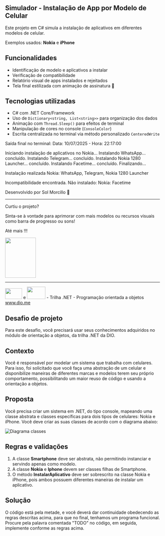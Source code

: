 ## Simulador - Instalação de App por Modelo de Celular

Este projeto em C# simula a instalação de aplicativos em diferentes modelos de celular.

Exemplos usados: **Nokia** e **iPhone**

## Funcionalidades

- Identificação de modelo e aplicativos a instalar
- Verificação de compatibilidade
- Relatório visual de apps instalados e rejeitados
- Tela final estilizada com animação de assinatura 💛

## Tecnologias utilizadas

- C# com .NET Core/Framework
- Uso de `Dictionary<string, List<string>>` para organização dos dados
- Animação com `Thread.Sleep()` para efeitos de terminal
- Manipulação de cores no console (`ConsoleColor`)
- Escrita centralizada no terminal via método personalizado `CenteredWrite`

Saída final no terminal:
Data: 10/07/2025 - Hora: 22:17:00

Iniciando instalação de aplicativos no Nokia...
Instalando WhatsApp... concluído.
Instalando Telegram... concluído.
Instalando Nokia 1280 Launcher... concluído.
Instalando Facetime... concluído.
Finalizando...

Instalação realizada Nokia: WhatsApp, Telegram, Nokia 1280 Launcher

Incompatibilidade encontrada. Não instalado: Nokia: Facetime

Desenvolvido por Sol Morcillo 💛

----------------------------------------------------------------------

Curtiu o projeto? 

Sinta-se à vontade para aprimorar com mais modelos ou recursos visuais como barra de progresso ou sons! 

Até mais !!!

<img src="https://solmorcillo.com.br/imgs_public/logo_SM.jpg" width="100px" height="130px">

---------------------------------------------------------------------

<img src="https://solmorcillo.com.br/imgs_public/logo_wex.jpg" width="55px" height="35px"> e <img src="https://solmorcillo.com.br/imgs_public/logo_dio.jpg" width="60px" height="40px"> - Trilha .NET - Programação orientada a objetos
www.dio.me

## Desafio de projeto
Para este desafio, você precisará usar seus conhecimentos adquiridos no módulo de orientação a objetos, da trilha .NET da DIO.

## Contexto
Você é responsável por modelar um sistema que trabalha com celulares. Para isso, foi solicitado que você faça uma abstração de um celular e disponibilize maneiras de diferentes marcas e modelos terem seu próprio comportamento, possibilitando um maior reuso de código e usando a orientação a objetos.

## Proposta
Você precisa criar um sistema em .NET, do tipo console, mapeando uma classe abstrata e classes específicas para dois tipos de celulares: Nokia e iPhone. 
Você deve criar as suas classes de acordo com o diagrama abaixo:

![Diagrama classes](Imagens/diagrama.png)

## Regras e validações
1. A classe **Smartphone** deve ser abstrata, não permitindo instanciar e servindo apenas como modelo.
2. A classe **Nokia** e **Iphone** devem ser classes filhas de Smartphone.
3. O método **InstalarAplicativo** deve ser sobrescrito na classe Nokia e iPhone, pois ambos possuem diferentes maneiras de instalar um aplicativo.

## Solução
O código está pela metade, e você deverá dar continuidade obedecendo as regras descritas acima, para que no final, tenhamos um programa funcional. Procure pela palavra comentada "TODO" no código, em seguida, implemente conforme as regras acima.
